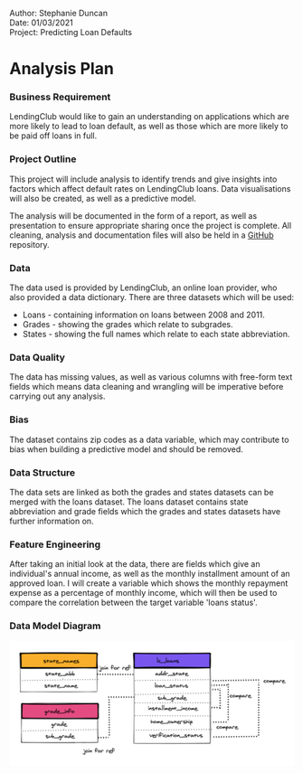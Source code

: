 Author: Stephanie Duncan <br>
Date: 01/03/2021 <br>
Project: Predicting Loan Defaults

# Analysis Plan

### Business Requirement
LendingClub would like to gain an understanding on applications which are more likely to lead to loan default, as well as those which are more likely to be paid off loans in full. 

### Project Outline

This project will include analysis to identify trends and give insights into factors which affect default rates on LendingClub loans. Data visualisations will also be created, as well as a predictive model. 

The analysis will be documented in the form of a report, as well as presentation to ensure appropriate sharing once the project is complete. All cleaning, analysis and documentation files will also be held in a [GitHub](https://www.github.com/stephanieduncan/predicting_defaults_project) repository.

### Data
The data used is provided by LendingClub, an online loan provider, who also provided a data dictionary. There are three datasets which will be used:

* Loans - containing information on loans between 2008 and 2011.
* Grades - showing the grades which relate to subgrades.
* States - showing the full names which relate to each state abbreviation.

### Data Quality
The data has missing values, as well as various columns with free-form text fields which means data cleaning and wrangling will be imperative before carrying out any analysis.

### Bias
The dataset contains zip codes as a data variable, which may contribute to bias when building a predictive model and should be removed.

### Data Structure
The data sets are linked as both the grades and states datasets can be merged with the loans dataset. The loans dataset contains state abbreviation and grade fields which the grades and states datasets have further information on.

### Feature Engineering
After taking an initial look at the data, there are fields which give an individual's annual income, as well as the monthly installment amount of an approved loan. I will create a variable which shows the monthly repayment expense as a percentage of monthly income, which will then be used to compare the correlation between the target variable 'loans status'.

### Data Model Diagram 
![](data_model.png)
